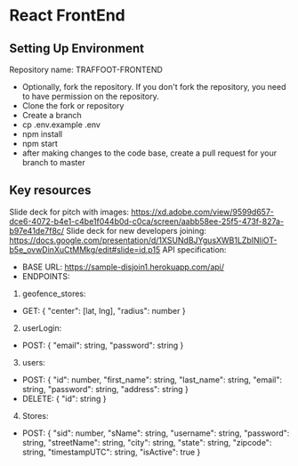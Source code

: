 # React FrontEnd


## Setting Up Environment
Repository name: TRAFFOOT-FRONTEND
- Optionally, fork the repository.  If you don't fork the repository, you need to have permission on the repository.
- Clone the fork or repository
- Create a branch
- cp .env.example .env
- npm install
- npm start
- after making changes to the code base, create a pull request for your branch to master

## Key resources
Slide deck for pitch with images: https://xd.adobe.com/view/9599d657-dce6-4072-b4e1-c4be1f044b0d-c0ca/screen/aabb58ee-25f5-473f-827a-b97e41de7f8c/
Slide deck for new developers joining: https://docs.google.com/presentation/d/1XSUNdBJYgusXWB1LZbINliOT-b5e_ovwDinXuCtMMkg/edit#slide=id.p15
API specification: 
* BASE URL: https://sample-disjoin1.herokuapp.com/api/
* ENDPOINTS: 
1. geofence_stores:
- GET: 
  {
    "center": [lat, lng],
    "radius": number
  }
2. userLogin:
- POST:
  {
    "email": string,
    "password": string
  }
3. users:
- POST:
  {
    "id":  number,
    "first_name": string,
    "last_name": string,
    "email": string,
    "password": string,
    "address": string
  }
- DELETE:
  {
    "id": string
  }
4. Stores:
- POST:
  {
    "sid": number,
    "sName": string,
    "username": string,
    "password": string,
    "streetName": string,
    "city": string,
    "state": string,
    "zipcode": string,
    "timestampUTC": string,
    "isActive": true
  }


